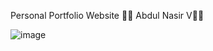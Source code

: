 Personal Portfolio Website 👨‍💻 Abdul Nasir V👨‍🚀

![image](https://user-images.githubusercontent.com/108569716/188323017-58c18ad7-8330-494d-b5f0-d9700e20f7a8.png)
